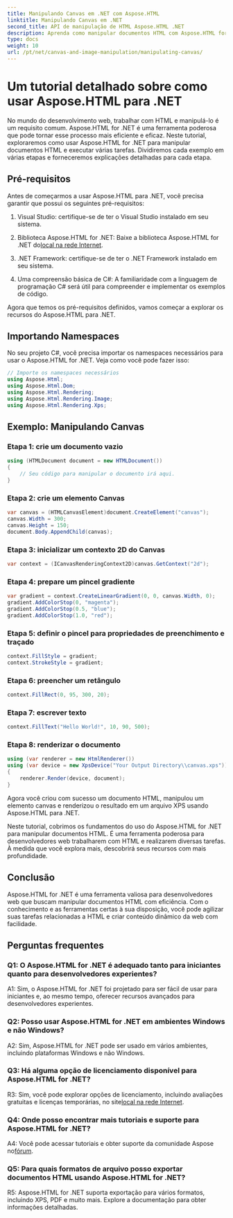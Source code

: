 ```yaml
---
title: Manipulando Canvas em .NET com Aspose.HTML
linktitle: Manipulando Canvas em .NET
second_title: API de manipulação de HTML Aspose.HTML .NET
description: Aprenda como manipular documentos HTML com Aspose.HTML for .NET. Este tutorial abrangente cobre os conceitos básicos, pré-requisitos e exemplos passo a passo.
type: docs
weight: 10
url: /pt/net/canvas-and-image-manipulation/manipulating-canvas/
---
```

# Um tutorial detalhado sobre como usar Aspose.HTML para .NET

No mundo do desenvolvimento web, trabalhar com HTML e manipulá-lo é um requisito comum. Aspose.HTML for .NET é uma ferramenta poderosa que pode tornar esse processo mais eficiente e eficaz. Neste tutorial, exploraremos como usar Aspose.HTML for .NET para manipular documentos HTML e executar várias tarefas. Dividiremos cada exemplo em várias etapas e forneceremos explicações detalhadas para cada etapa.

## Pré-requisitos

Antes de começarmos a usar Aspose.HTML para .NET, você precisa garantir que possui os seguintes pré-requisitos:

1. Visual Studio: certifique-se de ter o Visual Studio instalado em seu sistema.

2.  Biblioteca Aspose.HTML for .NET: Baixe a biblioteca Aspose.HTML for .NET do[local na rede Internet](https://releases.aspose.com/html/net/).

3. .NET Framework: certifique-se de ter o .NET Framework instalado em seu sistema.

4. Uma compreensão básica de C#: A familiaridade com a linguagem de programação C# será útil para compreender e implementar os exemplos de código.

Agora que temos os pré-requisitos definidos, vamos começar a explorar os recursos do Aspose.HTML para .NET.

## Importando Namespaces

No seu projeto C#, você precisa importar os namespaces necessários para usar o Aspose.HTML for .NET. Veja como você pode fazer isso:

```csharp
// Importe os namespaces necessários
using Aspose.Html;
using Aspose.Html.Dom;
using Aspose.Html.Rendering;
using Aspose.Html.Rendering.Image;
using Aspose.Html.Rendering.Xps;
```

## Exemplo: Manipulando Canvas

### Etapa 1: crie um documento vazio

```csharp
using (HTMLDocument document = new HTMLDocument())
{
    // Seu código para manipular o documento irá aqui.
}
```

### Etapa 2: crie um elemento Canvas

```csharp
var canvas = (HTMLCanvasElement)document.CreateElement("canvas");
canvas.Width = 300;
canvas.Height = 150;
document.Body.AppendChild(canvas);
```

### Etapa 3: inicializar um contexto 2D do Canvas

```csharp
var context = (ICanvasRenderingContext2D)canvas.GetContext("2d");
```

### Etapa 4: prepare um pincel gradiente

```csharp
var gradient = context.CreateLinearGradient(0, 0, canvas.Width, 0);
gradient.AddColorStop(0, "magenta");
gradient.AddColorStop(0.5, "blue");
gradient.AddColorStop(1.0, "red");
```

### Etapa 5: definir o pincel para propriedades de preenchimento e traçado

```csharp
context.FillStyle = gradient;
context.StrokeStyle = gradient;
```

### Etapa 6: preencher um retângulo

```csharp
context.FillRect(0, 95, 300, 20);
```

### Etapa 7: escrever texto

```csharp
context.FillText("Hello World!", 10, 90, 500);
```

### Etapa 8: renderizar o documento

```csharp
using (var renderer = new HtmlRenderer())
using (var device = new XpsDevice("Your Output Directory\\canvas.xps"))
{
    renderer.Render(device, document);
}
```

Agora você criou com sucesso um documento HTML, manipulou um elemento canvas e renderizou o resultado em um arquivo XPS usando Aspose.HTML para .NET.

Neste tutorial, cobrimos os fundamentos do uso do Aspose.HTML for .NET para manipular documentos HTML. É uma ferramenta poderosa para desenvolvedores web trabalharem com HTML e realizarem diversas tarefas. À medida que você explora mais, descobrirá seus recursos com mais profundidade.

## Conclusão

Aspose.HTML for .NET é uma ferramenta valiosa para desenvolvedores web que buscam manipular documentos HTML com eficiência. Com o conhecimento e as ferramentas certas à sua disposição, você pode agilizar suas tarefas relacionadas a HTML e criar conteúdo dinâmico da web com facilidade.

## Perguntas frequentes

### Q1: O Aspose.HTML for .NET é adequado tanto para iniciantes quanto para desenvolvedores experientes?

A1: Sim, o Aspose.HTML for .NET foi projetado para ser fácil de usar para iniciantes e, ao mesmo tempo, oferecer recursos avançados para desenvolvedores experientes.

### Q2: Posso usar Aspose.HTML for .NET em ambientes Windows e não Windows?

A2: Sim, Aspose.HTML for .NET pode ser usado em vários ambientes, incluindo plataformas Windows e não Windows.

### Q3: Há alguma opção de licenciamento disponível para Aspose.HTML for .NET?

 R3: Sim, você pode explorar opções de licenciamento, incluindo avaliações gratuitas e licenças temporárias, no site[local na rede Internet](https://purchase.aspose.com/buy).

### Q4: Onde posso encontrar mais tutoriais e suporte para Aspose.HTML for .NET?

 A4: Você pode acessar tutoriais e obter suporte da comunidade Aspose no[fórum](https://forum.aspose.com/).

### Q5: Para quais formatos de arquivo posso exportar documentos HTML usando Aspose.HTML for .NET?

R5: Aspose.HTML for .NET suporta exportação para vários formatos, incluindo XPS, PDF e muito mais. Explore a documentação para obter informações detalhadas.
